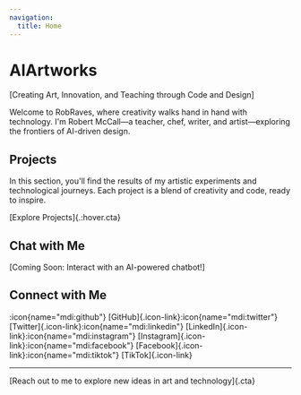 ```yaml
---
navigation:
  title: Home
---
```


# AIArtworks

[Creating Art, Innovation, and Teaching through Code and Design]

Welcome to RobRaves, where creativity walks hand in hand with technology. I'm Robert McCall—a teacher, chef, writer, and artist—exploring the frontiers of AI-driven design.

## Projects

In this section, you'll find the results of my artistic experiments and technological journeys. Each project is a blend of creativity and code, ready to inspire.

[Explore Projects]{.:hover.cta}

## Chat with Me

[Coming Soon: Interact with an AI-powered chatbot!]

## Connect with Me

:icon{name="mdi:github"} [GitHub]{.icon-link}:icon{name="mdi:twitter"} [Twitter]{.icon-link}:icon{name="mdi:linkedin"} [LinkedIn]{.icon-link}:icon{name="mdi:instagram"} [Instagram]{.icon-link}:icon{name="mdi:facebook"} [Facebook]{.icon-link}:icon{name="mdi:tiktok"} [TikTok]{.icon-link}

---

[Reach out to me to explore new ideas in art and technology]{.cta}

